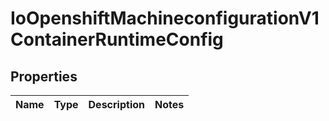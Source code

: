 
# IoOpenshiftMachineconfigurationV1ContainerRuntimeConfig

## Properties
Name | Type | Description | Notes
------------ | ------------- | ------------- | -------------



